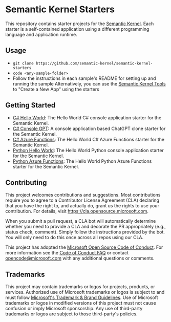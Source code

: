 # Semantic Kernel Starters

This repository contains starter projects for the [Semantic Kernel](https://github.com/microsoft/semantic-kernel). Each starter is a self-contained application using a different programming language and application runtime.

## Usage

- `git clone https://github.com/semantic-kernel/semantic-kernel-starters`
- `code <any-sample-folder>`
- Follow the instructions in each sample's README for setting up and running the sample
Alternatively, you can use the [Semantic Kernel Tools](https://marketplace.visualstudio.com/items?itemName=ms-semantic-kernel.semantic-kernel) to "Create a New App" using the starters

## Getting Started

- [C# Hello World](sk-csharp-hello-world): The Hello World C# console application starter for the Semantic Kernel.
- [C# Console GPT](sk-csharp-console-gpt): A console application based ChatGPT clone starter for the Semantic Kernel.
- [C# Azure Functions](sk-csharp-azure-functions): The Hello World C# Azure Functions starter for the Semantic Kernel.
- [Python Hello World](sk-python-hello-world): The Hello World Python console application starter for the Semantic Kernel.
- [Python Azure Functions](sk-python-azure-functions): The Hello World Python Azure Functions starter for the Semantic Kernel.

## Contributing

This project welcomes contributions and suggestions.  Most contributions require you to agree to a
Contributor License Agreement (CLA) declaring that you have the right to, and actually do, grant us
the rights to use your contribution. For details, visit https://cla.opensource.microsoft.com.

When you submit a pull request, a CLA bot will automatically determine whether you need to provide
a CLA and decorate the PR appropriately (e.g., status check, comment). Simply follow the instructions
provided by the bot. You will only need to do this once across all repos using our CLA.

This project has adopted the [Microsoft Open Source Code of Conduct](https://opensource.microsoft.com/codeofconduct/).
For more information see the [Code of Conduct FAQ](https://opensource.microsoft.com/codeofconduct/faq/) or
contact [opencode@microsoft.com](mailto:opencode@microsoft.com) with any additional questions or comments.

## Trademarks

This project may contain trademarks or logos for projects, products, or services. Authorized use of Microsoft 
trademarks or logos is subject to and must follow 
[Microsoft's Trademark & Brand Guidelines](https://www.microsoft.com/en-us/legal/intellectualproperty/trademarks/usage/general).
Use of Microsoft trademarks or logos in modified versions of this project must not cause confusion or imply Microsoft sponsorship.
Any use of third-party trademarks or logos are subject to those third-party's policies.
